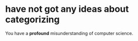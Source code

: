 # have not got any ideas about categorizing
You have a **profound** misunderstanding of computer science.
